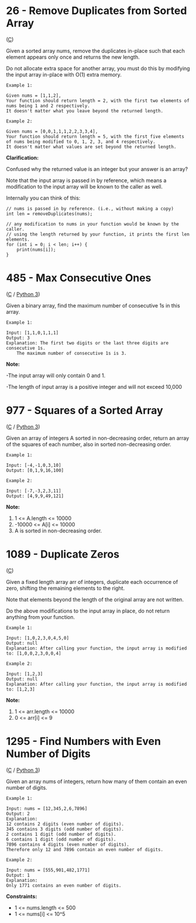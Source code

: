 # **26 - Remove Duplicates from Sorted Array**

([C](C/remove_duplicates.c))

Given a sorted array nums, remove the duplicates in-place such that each element appears only once and returns the new length.

Do not allocate extra space for another array, you must do this by modifying the input array in-place with O(1) extra memory.
```
Example 1:

Given nums = [1,1,2],
Your function should return length = 2, with the first two elements of nums being 1 and 2 respectively.
It doesn't matter what you leave beyond the returned length.

Example 2:

Given nums = [0,0,1,1,1,2,2,3,3,4],
Your function should return length = 5, with the first five elements of nums being modified to 0, 1, 2, 3, and 4 respectively.
It doesn't matter what values are set beyond the returned length.
````
**Clarification:**

Confused why the returned value is an integer but your answer is an array?

Note that the input array is passed in by reference, which means a modification to the input array will be known to the caller as well.

Internally you can think of this:
```
// nums is passed in by reference. (i.e., without making a copy)
int len = removeDuplicates(nums);

// any modification to nums in your function would be known by the caller.
// using the length returned by your function, it prints the first len elements.
for (int i = 0; i < len; i++) {
    print(nums[i]);
}
```

# **485 - Max Consecutive Ones**

([C](C/max_consecutive_ones.c) / [Python 3](Python3/max_consecutive_ones.py))

Given a binary array, find the maximum number of consecutive 1s in this array.
```
Example 1:

Input: [1,1,0,1,1,1]
Output: 3
Explanation: The first two digits or the last three digits are consecutive 1s.
    The maximum number of consecutive 1s is 3.
```
**Note:**

-The input array will only contain 0 and 1.

-The length of input array is a positive integer and will not exceed 10,000

# **977 - Squares of a Sorted Array**

([C](C/sorted_squares.c) / [Python 3](Python3/sorted_squares.py))

Given an array of integers A sorted in non-decreasing order, return an array of the squares of each number, also in sorted non-decreasing order.
```
Example 1:

Input: [-4,-1,0,3,10]
Output: [0,1,9,16,100]

Example 2:

Input: [-7,-3,2,3,11]
Output: [4,9,9,49,121]
 ```
**Note:**

1. 1 <= A.length <= 10000
2. -10000 <= A[i] <= 10000
3. A is sorted in non-decreasing order.

# **1089 - Duplicate Zeros**

([C](C/duplicate_zeros.c))

Given a fixed length array arr of integers, duplicate each occurrence of zero, shifting the remaining elements to the right.

Note that elements beyond the length of the original array are not written.

Do the above modifications to the input array in place, do not return anything from your function.
```
Example 1:

Input: [1,0,2,3,0,4,5,0]
Output: null
Explanation: After calling your function, the input array is modified to: [1,0,0,2,3,0,0,4]

Example 2:

Input: [1,2,3]
Output: null
Explanation: After calling your function, the input array is modified to: [1,2,3]
 ```
**Note:**
1. 1 <= arr.length <= 10000
2. 0 <= arr[i] <= 9


# **1295 - Find Numbers with Even Number of Digits**

([C](C/find_number_even_digits.c) / [Python 3](Python3/find_number_even_digits.py))

Given an array nums of integers, return how many of them contain an even number of digits.
 ```
Example 1:

Input: nums = [12,345,2,6,7896]
Output: 2
Explanation: 
12 contains 2 digits (even number of digits). 
345 contains 3 digits (odd number of digits). 
2 contains 1 digit (odd number of digits). 
6 contains 1 digit (odd number of digits). 
7896 contains 4 digits (even number of digits). 
Therefore only 12 and 7896 contain an even number of digits.

Example 2:

Input: nums = [555,901,482,1771]
Output: 1 
Explanation: 
Only 1771 contains an even number of digits.
 ```
**Constraints:**
- 1 <= nums.length <= 500
- 1 <= nums[i] <= 10^5

